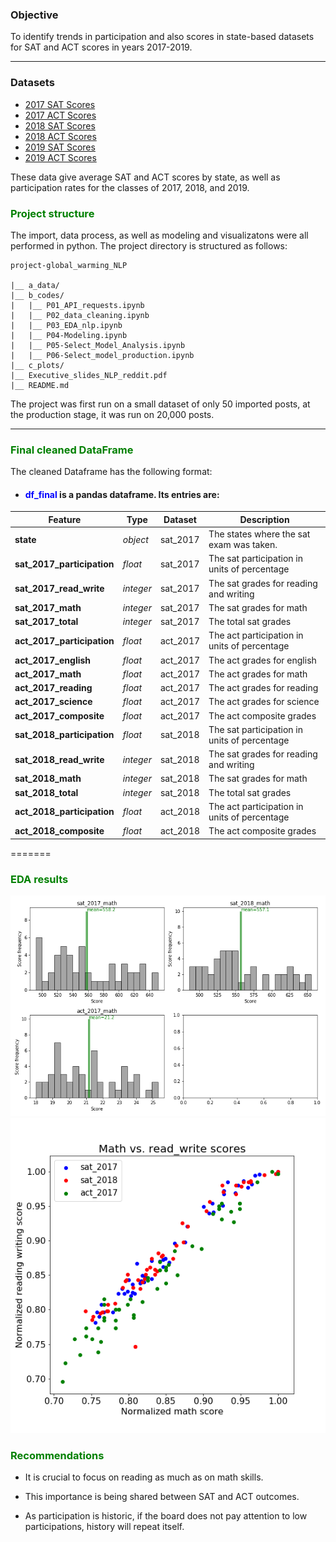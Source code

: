 ### Objective

To identify trends in participation and also scores in state-based datasets for SAT and ACT scores in years 2017-2019.

---

### Datasets

- [2017 SAT Scores](./data/sat_2017.csv)
- [2017 ACT Scores](./data/act_2017.csv)
- [2018 SAT Scores](./data/sat_2018.csv)
- [2018 ACT Scores](./data/act_2018.csv)
- [2019 SAT Scores](./data/sat_2019.csv)
- [2019 ACT Scores](./data/act_2019.csv)

These data give average SAT and ACT scores by state, as well as participation rates for the classes of 2017, 2018, and 2019.

### <span style="color: green">Project structure
    
The import, data process, as well as modeling and visualizatons were all performed in python. The project directory is structured as follows:
```
project-global_warming_NLP
    
|__ a_data/
|__ b_codes/
|   |__ P01_API_requests.ipynb  
|   |__ P02_data_cleaning.ipynb 
|   |__ P03_EDA_nlp.ipynb   
|   |__ P04-Modeling.ipynb
|   |__ P05-Select_Model_Analysis.ipynb
|   |__ P06-Select_model_production.ipynb    
|__ c_plots/
|__ Executive_slides_NLP_reddit.pdf
|__ README.md
```

The project was first run on a small dataset of only 50 imported posts, at the production stage, it was run on 20,000 posts.

---

### <span style="color: green">Final cleaned DataFrame   
  

The cleaned Dataframe has the following format:

- #### <font color='blue'> df_final</font> is a pandas dataframe. Its entries are: 

|Feature|Type|Dataset|Description|
|---|---|---|---|
|**state**|*object*|sat_2017|The states where the sat exam was taken.|
|**sat_2017_participation**|*float*|sat_2017|The sat participation in units of percentage|
|**sat_2017_read_write**|*integer*|sat_2017|The sat grades for reading and writing|
|**sat_2017_math**|*integer*|sat_2017|The sat grades for math|
|**sat_2017_total**|*integer*|sat_2017|The total sat grades|
|**act_2017_participation**|*float*|act_2017|The act participation in units of percentage|
|**act_2017_english**|*float*|act_2017|The act grades for english|
|**act_2017_math**|*float*|act_2017|The act grades for math|
|**act_2017_reading**|*float*|act_2017|The act grades for reading|
|**act_2017_science**|*float*|act_2017|The act grades for science|
|**act_2017_composite**|*float*|act_2017|The act composite grades|
|**sat_2018_participation**|*float*|sat_2018|The sat participation in units of percentage|
|**sat_2018_read_write**|*integer*|sat_2018|The sat grades for reading and writing|
|**sat_2018_math**|*integer*|sat_2018|The sat grades for math|
|**sat_2018_total**|*integer*|sat_2018|The total sat grades|
|**act_2018_participation**|*float*|act_2018|The act participation in units of percentage|
|**act_2018_composite**|*float*|act_2018|The act composite grades|
=======

### <span style="color: green">EDA results  
    
<div style="text-align:center"><img src="c_plots/hist_sat_act_math.png" /></div>



<div style="text-align:center"><img src="c_plots/scatter_read_write_math.png" /></div>

    
    
    
### <span style="color: green">Recommendations   
    
    
- It is crucial to focus on reading as much as on math skills.

- This importance is being shared between SAT and ACT outcomes.

- As participation is historic, if the board does not pay attention to low participations, history will repeat itself.

